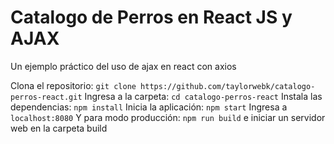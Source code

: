 # Catalogo de Perros en React JS y AJAX
Un ejemplo práctico del uso de ajax en react con axios

Clona el repositorio:
`git clone https://github.com/taylorwebk/catalogo-perros-react.git`
Ingresa a la carpeta:
`cd catalogo-perros-react`
Instala las dependencias:
`npm install`
Inicia la aplicación:
`npm start`
Ingresa a `localhost:8080`
Y para modo producción:
`npm run build` e iniciar un servidor web en la carpeta build
```
